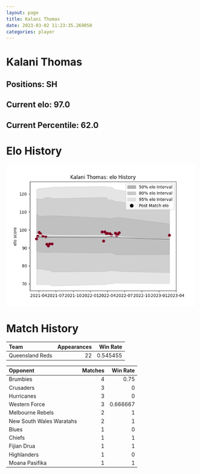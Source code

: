 ```yaml
---  
layout: page  
title: Kalani Thomas  
date: 2023-03-02 11:23:35.269050  
categories: player  
---
```

# Kalani Thomas

## Positions: SH

## Current elo: 97.0

## Current Percentile: 62.0

# Elo History


![elo history](history_KalaniThomas.png)
# Match History


| Team            |   Appearances |   Win Rate |
|:----------------|--------------:|-----------:|
| Queensland Reds |            22 |   0.545455 |

| Opponent                 |   Matches |   Win Rate |
|:-------------------------|----------:|-----------:|
| Brumbies                 |         4 |   0.75     |
| Crusaders                |         3 |   0        |
| Hurricanes               |         3 |   0        |
| Western Force            |         3 |   0.666667 |
| Melbourne Rebels         |         2 |   1        |
| New South Wales Waratahs |         2 |   1        |
| Blues                    |         1 |   0        |
| Chiefs                   |         1 |   1        |
| Fijian Drua              |         1 |   1        |
| Highlanders              |         1 |   0        |
| Moana Pasifika           |         1 |   1        |